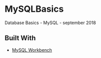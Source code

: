 # MySQLBasics
Database Basics - MySQL - september 2018

## Built With

* [MySQL Workbench](https://www.mysql.com/products/workbench/)

